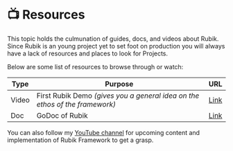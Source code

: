# 📺 Resources

This topic holds the culmunation of guides, docs, and videos about Rubik. Since Rubik is an young project yet
to set foot on production you will always have a lack of resources and places to look for Projects.

Below are some list of resources to browse through or watch:

| Type  | Purpose                                                                     | URL                                                          |
| ----- | --------------------------------------------------------------------------- | ------------------------------------------------------------ |
| Video | First Rubik Demo _(gives you a general idea on the ethos of the framework)_ | [Link](https://youtu.be/bUx066QTwfE)                         |
| Doc   | GoDoc of Rubik                                                              | [Link](https://pkg.go.dev/github.com/rubikorg/rubik?tab=doc) |

You can also follow my [YouTube channel](https://www.youtube.com/channel/UCLwgNn_4JnAG7UuO6klY2nQ) for upcoming content and implementation of Rubik Framework to get a grasp.
